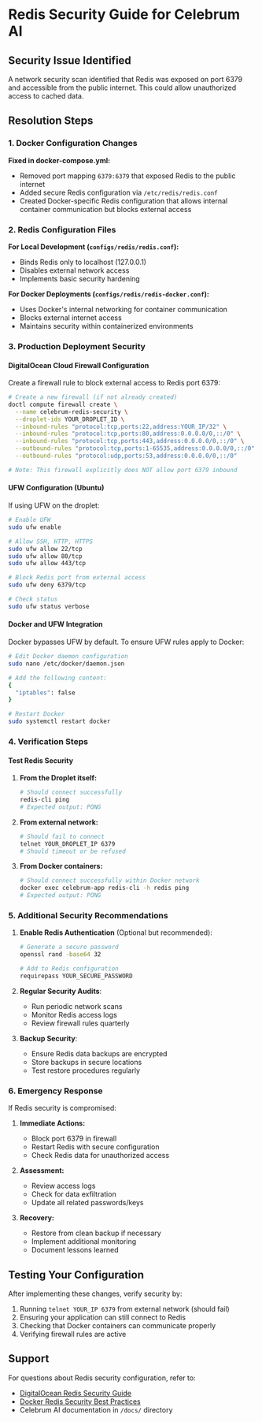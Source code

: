# Redis Security Guide for Celebrum AI

## Security Issue Identified

A network security scan identified that Redis was exposed on port 6379 and accessible from the public internet. This could allow unauthorized access to cached data.

## Resolution Steps

### 1. Docker Configuration Changes

**Fixed in docker-compose.yml:**
- Removed port mapping `6379:6379` that exposed Redis to the public internet
- Added secure Redis configuration via `/etc/redis/redis.conf`
- Created Docker-specific Redis configuration that allows internal container communication but blocks external access

### 2. Redis Configuration Files

**For Local Development (`configs/redis/redis.conf`):**
- Binds Redis only to localhost (127.0.0.1)
- Disables external network access
- Implements basic security hardening

**For Docker Deployments (`configs/redis/redis-docker.conf`):**
- Uses Docker's internal networking for container communication
- Blocks external internet access
- Maintains security within containerized environments

### 3. Production Deployment Security

#### DigitalOcean Cloud Firewall Configuration

Create a firewall rule to block external access to Redis port 6379:

```bash
# Create a new firewall (if not already created)
doctl compute firewall create \
  --name celebrum-redis-security \
  --droplet-ids YOUR_DROPLET_ID \
  --inbound-rules "protocol:tcp,ports:22,address:YOUR_IP/32" \
  --inbound-rules "protocol:tcp,ports:80,address:0.0.0.0/0,::/0" \
  --inbound-rules "protocol:tcp,ports:443,address:0.0.0.0/0,::/0" \
  --outbound-rules "protocol:tcp,ports:1-65535,address:0.0.0.0/0,::/0" \
  --outbound-rules "protocol:udp,ports:53,address:0.0.0.0/0,::/0"

# Note: This firewall explicitly does NOT allow port 6379 inbound
```

#### UFW Configuration (Ubuntu)

If using UFW on the droplet:

```bash
# Enable UFW
sudo ufw enable

# Allow SSH, HTTP, HTTPS
sudo ufw allow 22/tcp
sudo ufw allow 80/tcp
sudo ufw allow 443/tcp

# Block Redis port from external access
sudo ufw deny 6379/tcp

# Check status
sudo ufw status verbose
```

#### Docker and UFW Integration

Docker bypasses UFW by default. To ensure UFW rules apply to Docker:

```bash
# Edit Docker daemon configuration
sudo nano /etc/docker/daemon.json

# Add the following content:
{
  "iptables": false
}

# Restart Docker
sudo systemctl restart docker
```

### 4. Verification Steps

#### Test Redis Security

1. **From the Droplet itself:**
   ```bash
   # Should connect successfully
   redis-cli ping
   # Expected output: PONG
   ```

2. **From external network:**
   ```bash
   # Should fail to connect
   telnet YOUR_DROPLET_IP 6379
   # Should timeout or be refused
   ```

3. **From Docker containers:**
   ```bash
   # Should connect successfully within Docker network
   docker exec celebrum-app redis-cli -h redis ping
   # Expected output: PONG
   ```

### 5. Additional Security Recommendations

1. **Enable Redis Authentication** (Optional but recommended):
   ```bash
   # Generate a secure password
   openssl rand -base64 32
   
   # Add to Redis configuration
   requirepass YOUR_SECURE_PASSWORD
   ```

2. **Regular Security Audits**:
   - Run periodic network scans
   - Monitor Redis access logs
   - Review firewall rules quarterly

3. **Backup Security**:
   - Ensure Redis data backups are encrypted
   - Store backups in secure locations
   - Test restore procedures regularly

### 6. Emergency Response

If Redis security is compromised:

1. **Immediate Actions:**
   - Block port 6379 in firewall
   - Restart Redis with secure configuration
   - Check Redis data for unauthorized access

2. **Assessment:**
   - Review access logs
   - Check for data exfiltration
   - Update all related passwords/keys

3. **Recovery:**
   - Restore from clean backup if necessary
   - Implement additional monitoring
   - Document lessons learned

## Testing Your Configuration

After implementing these changes, verify security by:

1. Running `telnet YOUR_IP 6379` from external network (should fail)
2. Ensuring your application can still connect to Redis
3. Checking that Docker containers can communicate properly
4. Verifying firewall rules are active

## Support

For questions about Redis security configuration, refer to:
- [DigitalOcean Redis Security Guide](https://www.digitalocean.com/community/tutorials/how-to-install-and-secure-redis-on-ubuntu-20-04)
- [Docker Redis Security Best Practices](https://docs.docker.com/engine/security/)
- Celebrum AI documentation in `/docs/` directory